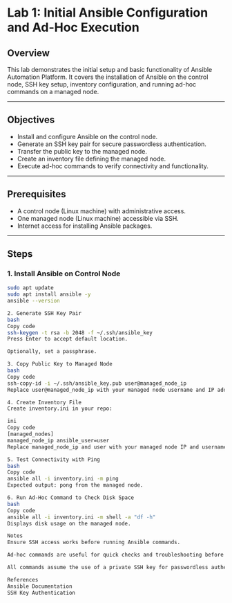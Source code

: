 # Lab 1: Initial Ansible Configuration and Ad-Hoc Execution

## Overview
This lab demonstrates the initial setup and basic functionality of Ansible Automation Platform. It covers the installation of Ansible on the control node, SSH key setup, inventory configuration, and running ad-hoc commands on a managed node.

---

## Objectives
- Install and configure Ansible on the control node.
- Generate an SSH key pair for secure passwordless authentication.
- Transfer the public key to the managed node.
- Create an inventory file defining the managed node.
- Execute ad-hoc commands to verify connectivity and functionality.

---

## Prerequisites
- A control node (Linux machine) with administrative access.
- One managed node (Linux machine) accessible via SSH.
- Internet access for installing Ansible packages.

---

## Steps

### 1. Install Ansible on Control Node
```bash
sudo apt update
sudo apt install ansible -y
ansible --version

2. Generate SSH Key Pair
bash
Copy code
ssh-keygen -t rsa -b 2048 -f ~/.ssh/ansible_key
Press Enter to accept default location.

Optionally, set a passphrase.

3. Copy Public Key to Managed Node
bash
Copy code
ssh-copy-id -i ~/.ssh/ansible_key.pub user@managed_node_ip
Replace user@managed_node_ip with your managed node username and IP address.

4. Create Inventory File
Create inventory.ini in your repo:

ini
Copy code
[managed_nodes]
managed_node_ip ansible_user=user 
Replace managed_node_ip and user with your managed node IP and username.

5. Test Connectivity with Ping
bash
Copy code
ansible all -i inventory.ini -m ping
Expected output: pong from the managed node.

6. Run Ad-Hoc Command to Check Disk Space
bash
Copy code
ansible all -i inventory.ini -m shell -a "df -h"
Displays disk usage on the managed node.

Notes
Ensure SSH access works before running Ansible commands.

Ad-hoc commands are useful for quick checks and troubleshooting before creating playbooks.

All commands assume the use of a private SSH key for passwordless authentication.

References
Ansible Documentation
SSH Key Authentication


